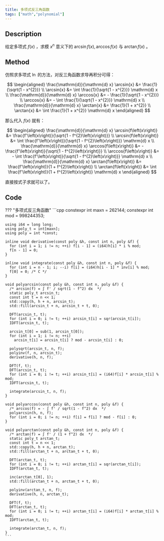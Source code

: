 ```yaml
---
title: 多项式反三角函数
tags: ["math","polynomial"]
---
```


## Description

给定多项式 $f\left(x\right)$ ，求模 $x^{n}$ 意义下的 $\arcsin{f\left(x\right)}, \arccos{f\left(x\right)}$ 与 $\arctan{f\left(x\right)}$ 。

## Method

仿照求多项式 $\ln$ 的方法，对反三角函数求导再积分可得：

$$
\begin{aligned}
	\frac{\mathrm{d}}{\mathrm{d} x} \arcsin{x} &= \frac{1}{\sqrt{1 - x^{2}}} \\
	\arcsin{x} &= \int \frac{1}{\sqrt{1 - x^{2}}} \mathrm{d} x \\
	\frac{\mathrm{d}}{\mathrm{d} x} \arccos{x} &= - \frac{1}{\sqrt{1 - x^{2}}} \\
	\arccos{x} &= - \int \frac{1}{\sqrt{1 - x^{2}}} \mathrm{d} x \\
	\frac{\mathrm{d}}{\mathrm{d} x} \arctan{x} &= \frac{1}{1 + x^{2}} \\
	\arctan{x} &= \int \frac{1}{1 + x^{2}} \mathrm{d} x
\end{aligned}
$$

那么代入 $f\left(x\right)$ 就有：

$$
\begin{aligned}
	\frac{\mathrm{d}}{\mathrm{d} x} \arcsin{f\left(x\right)} &= \frac{f'\left(x\right)}{\sqrt{1 - f^{2}\left(x\right)}} \\
	\arcsin{f\left(x\right)} &= \int \frac{f'\left(x\right)}{\sqrt{1 - f^{2}\left(x\right)}} \mathrm{d} x \\
	\frac{\mathrm{d}}{\mathrm{d} x} \arccos{f\left(x\right)} &= - \frac{f'\left(x\right)}{\sqrt{1 - f^{2}\left(x\right)}} \\
	\arccos{f\left(x\right)} &= - \int \frac{f'\left(x\right)}{\sqrt{1 - f^{2}\left(x\right)}} \mathrm{d} x \\
	\frac{\mathrm{d}}{\mathrm{d} x} \arctan{f\left(x\right)} &= \frac{f'\left(x\right)}{1 + f^{2}\left(x\right)} \\
	\arctan{f\left(x\right)} &= \int \frac{f'\left(x\right)}{1 + f^{2}\left(x\right)} \mathrm{d} x
\end{aligned}
$$

直接按式子求就可以了。

## Code

??? "多项式反三角函数"
    ```cpp
    constexpr int maxn = 262144;
    constexpr int mod = 998244353;
    
    using i64 = long long;
    using poly_t = int[maxn];
    using poly = int *const;
    
    inline void derivative(const poly &h, const int n, poly &f) {
      for (int i = 1; i != n; ++i) f[i - 1] = (i64)h[i] * i % mod;
      f[n - 1] = 0;
    }
    
    inline void integrate(const poly &h, const int n, poly &f) {
      for (int i = n - 1; i; --i) f[i] = (i64)h[i - 1] * inv[i] % mod;
      f[0] = 0; /* C */
    }
    
    void polyarcsin(const poly &h, const int n, poly &f) {
      /* arcsin(f) = ∫ f' / sqrt(1 - f^2) dx  */
      static poly_t arcsin_t;
      const int t = n << 1;
      std::copy(h, h + n, arcsin_t);
      std::fill(arcsin_t + n, arcsin_t + t, 0);
    
      DFT(arcsin_t, t);
      for (int i = 0; i != t; ++i) arcsin_t[i] = sqr(arcsin_t[i]);
      IDFT(arcsin_t, t);
    
      arcsin_t[0] = sub(1, arcsin_t[0]);
      for (int i = 1; i != n; ++i)
        arcsin_t[i] = arcsin_t[i] ? mod - arcsin_t[i] : 0;
    
      polysqrt(arcsin_t, n, f);
      polyinv(f, n, arcsin_t);
      derivative(h, n, f);
    
      DFT(f, t);
      DFT(arcsin_t, t);
      for (int i = 0; i != t; ++i) arcsin_t[i] = (i64)f[i] * arcsin_t[i] % mod;
      IDFT(arcsin_t, t);
    
      integrate(arcsin_t, n, f);
    }
    
    void polyarccos(const poly &h, const int n, poly &f) {
      /* arccos(f) = - ∫ f' / sqrt(1 - f^2) dx  */
      polyarcsin(h, n, f);
      for (int i = 0; i != n; ++i) f[i] = f[i] ? mod - f[i] : 0;
    }
    
    void polyarctan(const poly &h, const int n, poly &f) {
      /* arctan(f) = ∫ f' / (1 + f^2) dx  */
      static poly_t arctan_t;
      const int t = n << 1;
      std::copy(h, h + n, arctan_t);
      std::fill(arctan_t + n, arctan_t + t, 0);
    
      DFT(arctan_t, t);
      for (int i = 0; i != t; ++i) arctan_t[i] = sqr(arctan_t[i]);
      IDFT(arctan_t, t);
    
      inc(arctan_t[0], 1);
      std::fill(arctan_t + n, arctan_t + t, 0);
    
      polyinv(arctan_t, n, f);
      derivative(h, n, arctan_t);
    
      DFT(f, t);
      DFT(arctan_t, t);
      for (int i = 0; i != t; ++i) arctan_t[i] = (i64)f[i] * arctan_t[i] % mod;
      IDFT(arctan_t, t);
    
      integrate(arctan_t, n, f);
    }
    ```
